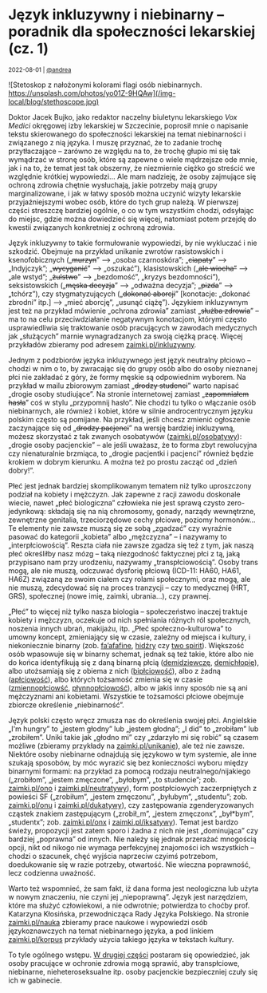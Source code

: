 # Język inkluzywny i niebinarny – poradnik dla społeczności lekarskiej (cz. 1)

<small>2022-08-01 | [@andrea](/@andrea)</small>

![Stetoskop z nałożonymi kolorami flagi osób niebinarnych. https://unsplash.com/photos/yo01Z-9HQAw](/img-local/blog/stethoscope.jpg)

Doktor Jacek Bujko, jako redaktor naczelny biuletynu lekarskiego _Vox Medici_ okręgowej izby lekarskiej w Szczecinie,
poprosił mnie o napisanie tekstu skierowanego do społeczności lekarskiej na temat niebinarności i związanego z nią języka.
I muszę przyznać, że to zadanie trochę przytłaczające – zarówno ze względu na to, że trochę głupio mi się tak wymądrzać w stronę osób,
które są zapewne o wiele mądrzejsze ode mnie, jak i na to, że temat jest tak obszerny, że niezmiernie ciężko go streścić we względnie krótkiej wypowiedzi…
Ale mam nadzieję, że osoby zajmujące się ochroną zdrowia chętnie wysłuchają, jakie potrzeby mają grupy marginalizowane,
i jak w łatwy sposób można uczynić wizyty lekarskie przyjaźniejszymi wobec osób, które do tych grup należą.
W pierwszej części streszczę bardziej ogólnie, o co w tym wszystkim chodzi, odsyłając do miejsc, gdzie można dowiedzieć się więcej,
natomiast potem przejdę do kwestii związanych konkretniej z ochroną zdrowia.

Język inkluzywny to takie formułowanie wypowiedzi, by nie wykluczać i nie szkodzić. Obejmuje na przykład unikanie
zwrotów rasistowskich i ksenofobicznych („~~murzyn~~” ⟶ „osoba czarnoskóra”; „~~ciapaty~~” ⟶ „Indyjczyk”; „~~wycyganić~~” ⟶ „oszukać”),
klasistowskich („~~ale wiocha”~~ ⟶ „ale wstyd”; „~~żulstwo~~” ⟶ „bezdomość”, „kryzys bezdomności”),
seksistowskich („~~męska decyzja~~” ⟶ „odważna decyzja”; „~~pizda~~” ⟶ „tchórz”),
czy stygmatyzujących („~~dokonać aborcji~~” [konotacje: „dokonać zbrodni” itp.] ⟶ „mieć aborcję”, „usunąć ciążę”).
Językiem inkluzywnym jest też na przykład mówienie „ochrona zdrowia” zamiast „~~służba zdrowia~~” – ma to na celu przeciwdziałanie
negatywnym konotacjom, którymi często usprawiedliwia się traktowanie osób pracujących w zawodach medycznych jak „służących”
marnie wynagradzanych za swoją ciężką pracę. Więcej przykładów zbieramy pod adresem [zaimki.pl/inkluzywny](https://zaimki.pl/inkluzywny).

Jednym z podzbiorów języka inkluzywnego jest język neutralny płciowo – chodzi w nim o to,
by zwracając się do grupy osób albo do osoby nieznanej płci nie zakładać z góry, że formy męskie są odpowiednim wyborem.
Na przykład w mailu zbiorowym zamiast „~~drodzy studenci~~” warto napisać „drogie osoby studiujące”.
Na stronie internetowej zamiast „~~zapomniałem hasła~~” coś w stylu „przypomnij hasło”.
Nie chodzi tu tylko o włączanie osób niebinarnych, ale również i kobiet, które w silnie androcentrycznym języku polskim często są pomijane.
Na przykład, jeśli chcesz zmienić ogłoszenie zaczynające się od „~~drodzy pacjenci~~” na wersję bardziej inkluzywną,
możesz skorzystać z tak zwanych osobatywów ([zaimki.pl/osobatywy](https://zaimki.pl/osobatywy)): „drogie osoby pacjenckie” –
ale jeśli uważasz, że to forma zbyt rewolucyjna czy nienaturalnie brzmiąca, to „drogie pacjentki i pacjenci” również będzie krokiem w dobrym kierunku.
A można też po prostu zacząć od „dzień dobry!”.

Płeć jest jednak bardziej skomplikowanym tematem niż tylko uproszczony podział na kobiety i mężczyzn.
Jak zapewne z racji zawodu doskonale wiecie, nawet „płeć biologiczna” człowieka
nie jest sprawą czysto zero-jedynkową: składają się na nią chromosomy, gonady, narządy wewnętrzne, zewnętrzne genitalia,
trzeciorzędowe cechy płciowe, poziomy hormonów… Te elementy nie zawsze muszą się ze sobą „zgadzać” czy wyraźnie pasować
do kategorii „kobieta” albo „mężczyzna” – i nazywamy to „interpłciowością”.
Reszta ciała nie zawsze zgadza się też z tym, jak naszą płeć określiłby nasz mózg – taką niezgodność faktycznej płci z tą,
jaką przypisano nam przy urodzeniu, nazywamy „transpłciowością”. Osoby trans mogą, ale nie muszą,
odczuwać dysforię płciową (ICD-11: HA60, HA61, HA6Z) związaną ze swoim ciałem czy rolami społecznymi,
oraz mogą, ale nie muszą, zdecydować się na proces tranzycji – czy to medycznej (HRT, GRS), społecznej (nowe imię, zaimki, ubrania…), czy prawnej.

„Płeć” to więcej niż tylko nasza biologia – społeczeństwo inaczej traktuje kobiety i mężczyzn,
oczekuje od nich spełniania różnych ról społecznych, noszenia innych ubrań, makijażu, itp.
„Płeć społeczno-kulturowa” to umowny koncept, zmieniający się w czasie, zależny od miejsca i kultury,
i niekoniecznie binarny (zob. [fa’afafine](https://zaimki.pl/terminologia#Fa%E2%80%99afafine), [hidźry](https://zaimki.pl/terminologia#hid%C5%BAra) czy [two spirit](https://zaimki.pl/terminologia#dwie%20dusze)).
Większość osób wpasowuje się w binarny schemat, jednak są też takie, które albo nie do końca identyfikują się z daną binarną płcią
([demidziewczę](https://zaimki.pl/terminologia#demidziewcz%C4%99), [demichłopię](https://zaimki.pl/terminologia#demich%C5%82opi%C4%99)),
albo utożsamiają się z obiema z nich ([bipłciowość](https://zaimki.pl/terminologia#bip%C5%82ciowo%C5%9B%C4%87)),
albo z żadną ([apłciowość](https://zaimki.pl/terminologia#ap%C5%82ciowo%C5%9B%C4%87)),
albo których tożsamość zmienia się w czasie ([zmiennopłciowść](https://zaimki.pl/terminologia#genderfluid), [płynnopłciowość](https://zaimki.pl/terminologia#genderflux)),
albo w jakiś inny sposób nie są ani mężczyznami ani kobietami.
Wszystkie te tożsamości płciowe obejmuje zbiorcze określenie „niebinarność”.

Język polski często wręcz zmusza nas do określenia swojej płci. Angielskie „I'm hungry” to „jestem głodny” lub „jestem głodna”;
„I did” to „zrobiłam” lub „zrobiłem”. Uniki takie jak „głodno mi” czy „zdarzyło mi się robić” są czasem możliwe
(zbieramy przykłady na [zaimki.pl/unikanie](https://zaimki.pl/unikanie)), ale też nie zawsze.
Niektóre osoby niebinarne odnajdują się językowo w tym systemie,
ale inne szukają sposobów, by móc wyrazić się bez konieczności wyboru między binarnymi formami:
na przykład za pomocą rodzaju neutralnego/nijakiego („zrobiłom”, „jestem zmęczone”, „byłobym”, „to studencie”; zob. [zaimki.pl/ono](https://zaimki.pl/ono) i [zaimki.pl/neutratywy](https://zaimki.pl/neutratywy)),
form postpłciowych zaczerpniętych z powieści SF („zrobiłum”, „jestem zmęczonu”, „byłubym”, „studentu”; zob. [zaimki.pl/onu](https://zaimki.pl/onu) i [zaimki.pl/dukatywy](https://zaimki.pl/dukatywy)),
czy zastępowania zgenderyzowanych cząstek znakiem zastępującym („zrobił_m”, „jestem zmęczonx”, „był*bym”, „studentx”; zob. [zaimki.pl/onx](https://zaimki.pl/onx) i [zaimki.pl/iksatywy](https://zaimki.pl/iksatywy)).
Temat jest bardzo świeży, propozycji jest zatem sporo i żadna z nich nie jest „dominująca” czy bardziej „poprawna” od innych.
Nie należy się jednak przerażać mnogością opcji, nikt od nikogo nie wymaga perfekcyjnej znajomości ich wszystkich –
chodzi o szacunek, chęć wyjścia naprzeciw czyimś potrzebom, doedukowanie się w razie potrzeby, otwartość.
Nie wieczna poprawność, lecz codzienna uważność.

Warto też wspomnieć, że sam fakt, iż dana forma jest neologiczna lub użyta w nowym znaczeniu, nie czyni jej „niepoprawną”.
Język jest narzędziem, które ma służyć człowiekowi, a nie odwrotnie; potwierdza to choćby prof. Katarzyna Kłosińska, przewodnicząca Rady Języka Polskiego.
Na stronie [zaimki.pl/nauka](https://zaimki.pl/nauka) zbieramy prace naukowe i wypowiedzi osób językoznawczych na temat niebinarnego języka,
a pod linkiem [zaimki.pl/korpus](https://zaimki.pl/korpus) przykłady użycia takiego języka w tekstach kultury.

To tyle ogólnego wstępu. [W drugiej części](/blog/poradnik-lekarski-2) postaram się opowiedzieć,
jak osoby pracujące w ochronie zdrowia mogą sprawić, aby transpłciowe, niebinarne, nieheteroseksualne itp.
osoby pacjenckie bezpieczniej czuły się ich w gabinecie.
